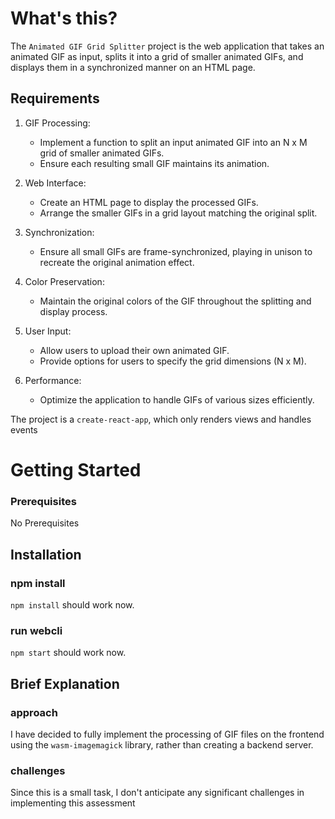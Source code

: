 # What's this?

The `Animated GIF Grid Splitter` project is the web application that takes an animated GIF as input, splits it into a grid of smaller animated GIFs, and displays them in a synchronized manner on an HTML page.

## Requirements

1. GIF Processing:
   - Implement a function to split an input animated GIF into an N x M grid of smaller animated GIFs.
   - Ensure each resulting small GIF maintains its animation.

2. Web Interface:
   - Create an HTML page to display the processed GIFs.
   - Arrange the smaller GIFs in a grid layout matching the original split.

3. Synchronization:
   - Ensure all small GIFs are frame-synchronized, playing in unison to recreate the original animation effect.

4. Color Preservation:
   - Maintain the original colors of the GIF throughout the splitting and display process.

5. User Input:
   - Allow users to upload their own animated GIF.
   - Provide options for users to specify the grid dimensions (N x M).

6. Performance:
   - Optimize the application to handle GIFs of various sizes efficiently.


The project is a `create-react-app`, which only renders views and handles events

# Getting Started

### Prerequisites

No Prerequisites

## Installation

### npm install

`npm install` should work now.

### run webcli

`npm start` should work now.

## Brief Explanation

### approach

I have decided to fully implement the processing of GIF files on the frontend using the `wasm-imagemagick` library, rather than creating a backend server.

### challenges

Since this is a small task, I don't anticipate any significant challenges in implementing this assessment
